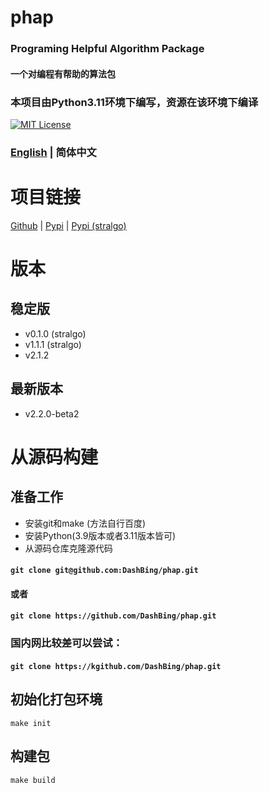 # phap
### Programing Helpful Algorithm Package
#### 一个对编程有帮助的算法包
### 本项目由Python3.11环境下编写，资源在该环境下编译
[![MIT License](https://img.shields.io/badge/license-MIT-blue.svg?style=flat)](http://choosealicense.com/licenses/mit/)
### [English](README.md)  | 简体中文

# 项目链接
[Github](https://github.com/DashBing/phap/ "Github") | [Pypi](https://pypi.org/project/phap/ "Pypi") | [Pypi (stralgo)](https://pypi.org/project/stralgo/ "Pypi (stralgo)")

# 版本
## 稳定版
+ v0.1.0 (stralgo)
+ v1.1.1 (stralgo)
+ v2.1.2

## 最新版本
+ v2.2.0-beta2

# 从源码构建
## 准备工作
+ 安装git和make (方法自行百度)
+ 安装Python(3.9版本或者3.11版本皆可)
+ 从源码仓库克隆源代码
#### ```git clone git@github.com:DashBing/phap.git```
#### 或者
#### ```git clone https://github.com/DashBing/phap.git```
### 国内网比较差可以尝试：
#### ```git clone https://kgithub.com/DashBing/phap.git```

## 初始化打包环境
```make init```

## 构建包
```make build```
